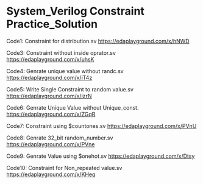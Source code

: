 # System_Verilog Constraint Practice_Solution

Code1: Constraint for distribution.sv
https://edaplayground.com/x/hNWD

Code3: Constraint without inside oprator.sv
https://edaplayground.com/x/uhsK

Code4: Genrate unique value without randc.sv
https://edaplayground.com/x/iT4z

Code5: Write Single Constraint to random value.sv
https://edaplayground.com/x/izrN

Code6: Genrate Unique Value without Unique_const.
https://edaplayground.com/x/ZGqR

Code7: Constraint using $countones.sv
https://edaplayground.com/x/PVnU

Code8: Genrate 32_bit random_number.sv
https://edaplayground.com/x/PVne

Code9: Genrate Value using $onehot.sv
https://edaplayground.com/x/Dtsy

Code10: Constraint for Non_repeated value.sv
https://edaplayground.com/x/KHeq











